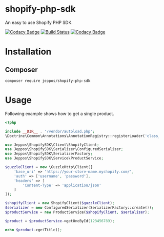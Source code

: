 shopify-php-sdk
==
An easy to use Shopify PHP SDK.

[![Codacy Badge](https://api.codacy.com/project/badge/Grade/413a799a1ec944ab84e1050216591b5b)](https://www.codacy.com/app/jeppos/shopify-php-sdk?utm_source=github.com&amp;utm_medium=referral&amp;utm_content=jeppos/shopify-php-sdk&amp;utm_campaign=Badge_Grade)
[![Build Status](https://travis-ci.org/jeppos/shopify-php-sdk.svg?branch=master)](https://travis-ci.org/jeppos/shopify-php-sdk)
[![Codacy Badge](https://api.codacy.com/project/badge/Coverage/413a799a1ec944ab84e1050216591b5b)](https://www.codacy.com/app/jeppos/shopify-php-sdk?utm_source=github.com&amp;utm_medium=referral&amp;utm_content=jeppos/shopify-php-sdk&amp;utm_campaign=Badge_Coverage)

# Installation
## Composer

```
composer require jeppos/shopify-php-sdk
```

# Usage

Following example shows how to get a single product.

```php
<?php

include __DIR__ . '/vendor/autoload.php';
\Doctrine\Common\Annotations\AnnotationRegistry::registerLoader('class_exists');

use Jeppos\ShopifySDK\Client\ShopifyClient;
use Jeppos\ShopifySDK\Serializer\ConfiguredSerializer;
use Jeppos\ShopifySDK\SerializerFactory;
use Jeppos\ShopifySDK\Service\ProductService;

$guzzleClient = new \GuzzleHttp\Client([
    'base_uri' => 'https://your-store-name.myshopify.com/',
    'auth' => ['username', 'password'],
    'headers' => [
        'Content-Type' => 'application/json'
    ]
]);

$shopifyClient = new ShopifyClient($guzzleClient);
$serializer = new ConfiguredSerializer(SerializerFactory::create());
$productService = new ProductService($shopifyClient, $serializer);

$product = $productService->getOneById(123456789);

echo $product->getTitle();
```
